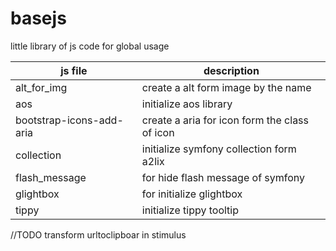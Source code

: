 # basejs

little library of js code for global usage

| js file                  | description                                   |
| ------------------------ | --------------------------------------------- |
| alt_for_img              | create a alt form image by the name           |
| aos                      | initialize aos library                        |
| bootstrap-icons-add-aria | create a aria for icon form the class of icon |
| collection               | initialize symfony collection form a2lix      |
| flash_message            | for hide flash message of symfony             |
| glightbox                | for initialize glightbox                      |
| tippy                    | initialize tippy tooltip                      |

//TODO transform urltoclipboar in stimulus